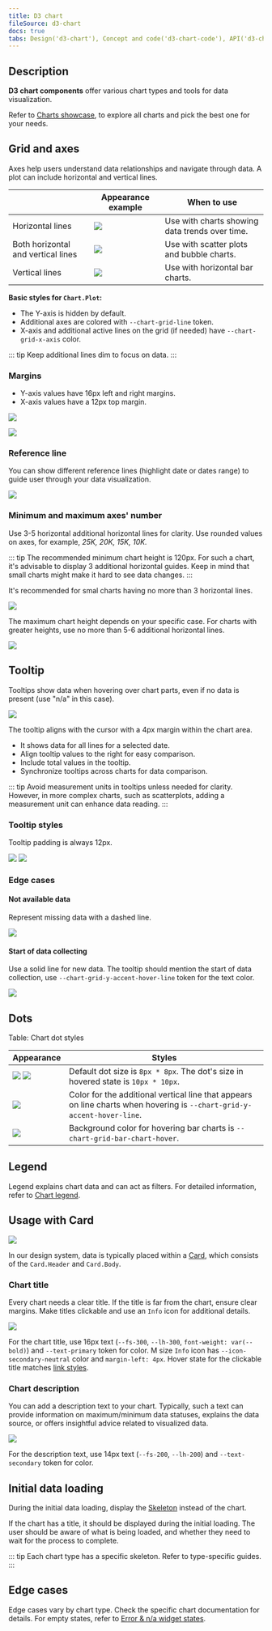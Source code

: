 ```yaml
---
title: D3 chart
fileSource: d3-chart
docs: true
tabs: Design('d3-chart'), Concept and code('d3-chart-code'), API('d3-chart-api'), A11y('d3-chart-a11y'), Changelog('d3-chart-changelog')
---
```


## Description

**D3 chart components** offer various chart types and tools for data visualization.

Refer to [Charts showcase](/data-display/chart-showcase/chart-showcase), to explore all charts and pick the best one for your needs.

## Grid and axes

Axes help users understand data relationships and navigate through data. A plot can include horizontal and vertical lines.

|     | Appearance example | When to use |
| --- | ------------------ | ----------- |
| Horizontal lines     | ![](static/axes-horizontal.png) | Use with charts showing data trends over time. |
| Both horizontal and vertical lines    | ![](static/axes-all.png) | Use with scatter plots and bubble charts. |
| Vertical lines     | ![](static/axes-vertical.png) | Use with horizontal bar charts. |

**Basic styles for `Chart.Plot`:**

- The Y-axis is hidden by default.
- Additional axes are colored with `--chart-grid-line` token.
- X-axis and additional active lines on the grid (if needed) have `--chart-grid-x-axis` color.

::: tip
Keep additional lines dim to focus on data.
:::

### Margins

- Y-axis values have 16px left and right margins.
- X-axis values have a 12px top margin.

![](static/axes-scheme.png)

![](static/axes-scheme2.png)

### Reference line

You can show different reference lines (highlight date or dates range) to guide user through your data visualization.

![](static/reference-line.png)

### Minimum and maximum axes' number

Use 3-5 horizontal additional horizontal lines for clarity. Use rounded values on axes, for example, _25K, 20K, 15K, 10K._

::: tip
The recommended minimum chart height is 120px. For such a chart, it's advisable to display 3 additional horizontal guides. Keep in mind that small charts might make it hard to see data changes.
:::

It's recommended for smal charts having no more than 3 horizontal lines.

![](static/min-height.png)

The maximum chart height depends on your specific case. For charts with greater heights, use no more than 5-6 additional horizontal lines.

![](static/max-height.png)

## Tooltip

Tooltips show data when hovering over chart parts, even if no data is present (use "n/a" in this case).

![](static/tooltip-scheme.png)

The tooltip aligns with the cursor with a 4px margin within the chart area.

- It shows data for all lines for a selected date.
- Align tooltip values to the right for easy comparison.
- Include total values in the tooltip.
- Synchronize tooltips across charts for data comparison.

::: tip
Avoid measurement units in tooltips unless needed for clarity. However, in more complex charts, such as scatterplots, adding a measurement unit can enhance data reading.
:::

### Tooltip styles

Tooltip padding is always 12px.

![](static/tooltip-paddings.png) ![](static/tooltip-margins.png) 

### Edge cases

#### Not available data

Represent missing data with a dashed line.

![](static/partially.png)

#### Start of data collecting

Use a solid line for new data. The tooltip should mention the start of data collection, use `--chart-grid-y-accent-hover-line` token for the text color.

![](static/new-data-tooltip.png)

<!-- Table: Chart tooltip cases

| Case                     | Appearance                               | Styles            |
| ------------------------ | ---------------------------------------- | ----------------- |
| Not available data       | ![](static/partially.png)   | Use a dashed line to represent not available data. |
| Start of data collecting | ![](static/new-data-tooltip.png) | A solid line is used, and the dot color corresponds to the legend. In the tooltip, text about the beginning of data collection is 12px and has `--chart-grid-y-accent-hover-line` token for color. | -->

## Dots

Table: Chart dot styles

| Appearance        | Styles   |
| ----------------- | -------- |
| ![](static/tooltip-4.png) ![](static/tooltip-2.png) | Default dot size is `8px * 8px`. The dot's size in hovered state is `10px * 10px`. |
| ![](static/tooltip-1.png)                                                                | Color for the additional vertical line that appears on line charts when hovering is `--chart-grid-y-accent-hover-line`. |
| ![](static/tooltip-3.png)                                                                | Background color for hovering bar charts is `--chart-grid-bar-chart-hover`.                                           |

## Legend

Legend explains chart data and can act as filters. For detailed information, refer to [Chart legend](/data-display/chart-legend/chart-legend).

## Usage with Card

![](static/heading.png)

In our design system, data is typically placed within a [Card](/components/card/card), which consists of the `Card.Header` and `Card.Body`.

### Chart title

Every chart needs a clear title. If the title is far from the chart, ensure clear margins. Make titles clickable and use an `Info` icon for additional details.

![](static/heading.png)

For the chart title, use 16px text (`--fs-300`, `--lh-300`, `font-weight: var(--bold)`) and `--text-primary` token for color. M size `Info` icon has `--icon-secondary-neutral` color and `margin-left: 4px`. Hover state for the clickable title matches [link styles](/components/link/link).

### Chart description

You can add a description text to your chart. Typically, such a text can provide information on maximum/minimum data statuses, explains the data source, or offers insightful advice related to visualized data.

![](static/subtitle.png)

For the description text, use 14px text (`--fs-200`, `--lh-200`) and `--text-secondary` token for color.

## Initial data loading

During the initial data loading, display the [Skeleton](/components/skeleton/skeleton) instead of the chart.

If the chart has a title, it should be displayed during the initial loading. The user should be aware of what is being loaded, and whether they need to wait for the process to complete.

::: tip
Each chart type has a specific skeleton. Refer to type-specific guides.
:::

## Edge cases

Edge cases vary by chart type. Check the specific chart documentation for details. For empty states, refer to [Error & n/a widget states](/components/widget-empty/widget-empty).
